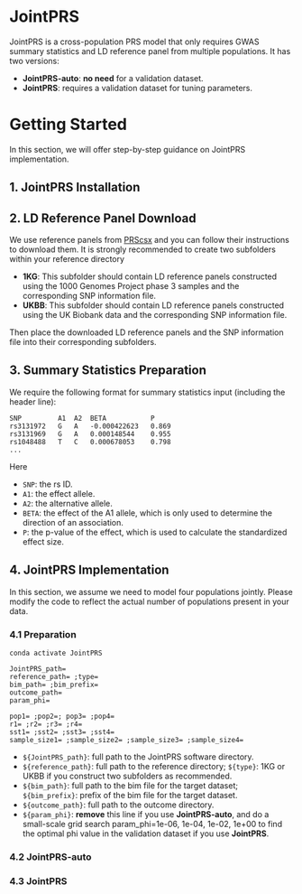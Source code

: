 # JointPRS
JointPRS is a cross-population PRS model that only requires GWAS summary statistics and LD reference panel from multiple populations. It has two versions: 
- **JointPRS-auto**: **no need** for a validation dataset.
- **JointPRS**: requires a validation dataset for tuning parameters. 

# Getting Started
In this section, we will offer step-by-step guidance on JointPRS implementation.

## 1. JointPRS Installation

## 2. LD Reference Panel Download
We use reference panels from [PRScsx](https://github.com/getian107/PRScsx#getting-started) and you can follow their instructions to download them. It is strongly recommended to create two subfolders within your reference directory

- **1KG**: This subfolder should contain LD reference panels constructed using the 1000 Genomes Project phase 3 samples and the corresponding SNP information file.
- **UKBB**: This subfolder should contain LD reference panels constructed using the UK Biobank data and the corresponding SNP information file.

Then place the downloaded LD reference panels and the SNP information file into their corresponding subfolders.

## 3. Summary Statistics Preparation
We require the following format for summary statistics input (including the header line):

```
SNP         A1  A2  BETA           P
rs3131972   G   A   -0.000422623   0.869
rs3131969   G   A   0.000148544    0.955
rs1048488   T   C   0.000678053    0.798
...
```
Here
- `SNP`: the rs ID.
-  `A1`: the effect allele.
-  `A2`: the alternative allele.
-  `BETA`: the effect of the A1 allele, which is only used to determine the direction of an association.
-  `P`: the p-value of the effect, which is used to calculate the standardized effect size.

## 4. JointPRS Implementation
In this section, we assume we need to model four populations jointly. Please modify the code to reflect the actual number of populations present in your data.

### 4.1 Preparation
```
conda activate JointPRS

JointPRS_path=
reference_path= ;type=
bim_path= ;bim_prefix=
outcome_path=
param_phi=

pop1= ;pop2=; pop3= ;pop4=
r1= ;r2= ;r3= ;r4=
sst1= ;sst2= ;sst3= ;sst4= 
sample_size1= ;sample_size2= ;sample_size3= ;sample_size4= 
```
- `${JointPRS_path}`: full path to the JointPRS software directory.
- `${reference_path}`: full path to the reference directory; `${type}`: 1KG or UKBB if you construct two subfolders as recommended.
- `${bim_path}`: full path to the bim file for the target dataset; `${bim_prefix}`: prefix of the bim file for the target dataset.
- `${outcome_path}`: full path to the outcome directory.
- `${param_phi}`: **remove** this line if you use **JointPRS-auto**, and do a small-scale grid search param_phi=1e-06, 1e-04, 1e-02, 1e+00 to find the optimal phi value in the validation dataset if you use **JointPRS**.

### 4.2 JointPRS-auto


### 4.3 JointPRS

```

```
